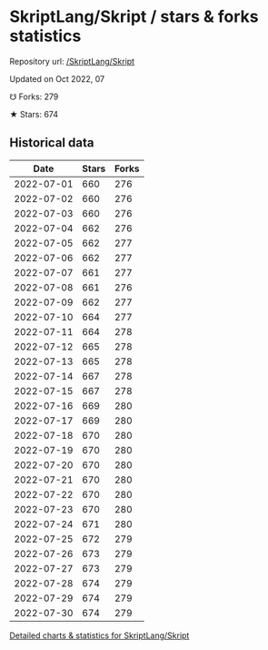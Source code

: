 # SkriptLang/Skript / stars & forks statistics

Repository url: [/SkriptLang/Skript](https://github.com/SkriptLang/Skript)

Updated on Oct 2022, 07

☋ Forks: 279

★ Stars: 674

## Historical data
| Date | Stars | Forks |
|------|-------|-------|
| 2022-07-01 | 660 | 276 | 
| 2022-07-02 | 660 | 276 | 
| 2022-07-03 | 660 | 276 | 
| 2022-07-04 | 662 | 276 | 
| 2022-07-05 | 662 | 277 | 
| 2022-07-06 | 662 | 277 | 
| 2022-07-07 | 661 | 277 | 
| 2022-07-08 | 661 | 276 | 
| 2022-07-09 | 662 | 277 | 
| 2022-07-10 | 664 | 277 | 
| 2022-07-11 | 664 | 278 | 
| 2022-07-12 | 665 | 278 | 
| 2022-07-13 | 665 | 278 | 
| 2022-07-14 | 667 | 278 | 
| 2022-07-15 | 667 | 278 | 
| 2022-07-16 | 669 | 280 | 
| 2022-07-17 | 669 | 280 | 
| 2022-07-18 | 670 | 280 | 
| 2022-07-19 | 670 | 280 | 
| 2022-07-20 | 670 | 280 | 
| 2022-07-21 | 670 | 280 | 
| 2022-07-22 | 670 | 280 | 
| 2022-07-23 | 670 | 280 | 
| 2022-07-24 | 671 | 280 | 
| 2022-07-25 | 672 | 279 | 
| 2022-07-26 | 673 | 279 | 
| 2022-07-27 | 673 | 279 | 
| 2022-07-28 | 674 | 279 | 
| 2022-07-29 | 674 | 279 | 
| 2022-07-30 | 674 | 279 | 


[Detailed charts & statistics for SkriptLang/Skript](https://reviewgithub.com/rep/SkriptLang/Skript)
